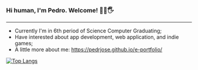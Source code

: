 ### Hi human, I'm Pedro. Welcome! 🧛‍♂️🖐️
---
- Currently I'm in 6th period of Science Computer Graduating; 
- Have interested about app development, web application, and indie games;
- A little more about me: https://pedrjose.github.io/e-portfolio/

[![Top Langs](https://github-readme-stats.vercel.app/api/top-langs/?username=pedrjose&layout=compact)](https://github.com/pedrjose)
